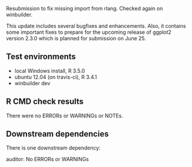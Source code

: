 Resubmission to fix missing import from rlang. Checked again on winbuilder.

This update includes several bugfixes and enhancements. Also, it contains some important fixes to prepare for the upcoming release of ggplot2 version 2.3.0 which is planned for submission on June 25. 

## Test environments
* local Windows install, R 3.5.0
* ubuntu 12.04 (on travis-ci), R 3.4.1
* winbuilder dev

## R CMD check results
There were no ERRORs or WARNINGs or NOTEs. 

## Downstream dependencies
There is one downstream dependency: 

auditor:
  No ERRORs or WARNINGs
